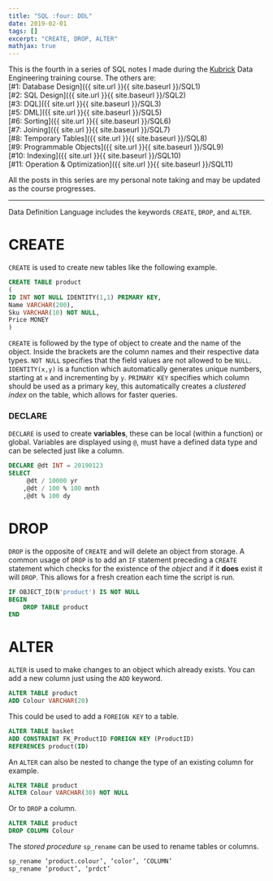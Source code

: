 ```yaml
---
title: "SQL :four: DDL"
date: 2019-02-01
tags: []
excerpt: "CREATE, DROP, ALTER"
mathjax: true
---
```


This is the fourth in a series of SQL notes I made during the [Kubrick](https://kubrickgroup.com/) Data Engineering training course. The others are:  
[#1: Database Design]({{ site.url }}{{ site.baseurl }}/SQL1)  
[#2: SQL Design]({{ site.url }}{{ site.baseurl }}/SQL2)  
[#3: DQL]({{ site.url }}{{ site.baseurl }}/SQL3)  
[#5: DML]({{ site.url }}{{ site.baseurl }}/SQL5)  
[#6: Sorting]({{ site.url }}{{ site.baseurl }}/SQL6)  
[#7: Joining]({{ site.url }}{{ site.baseurl }}/SQL7)  
[#8: Temporary Tables]({{ site.url }}{{ site.baseurl }}/SQL8)  
[#9: Programmable Objects]({{ site.url }}{{ site.baseurl }}/SQL9)  
[#10: Indexing]({{ site.url }}{{ site.baseurl }}/SQL10)  
[#11: Operation & Optimization]({{ site.url }}{{ site.baseurl }}/SQL11)  

All the posts in this series are my personal note taking and may be updated as the course progresses.  

---
Data Definition Language includes the keywords `CREATE`, `DROP`, and `ALTER`.  

# CREATE  
`CREATE` is used to create new tables like the following example.  
```sql
CREATE TABLE product
(
ID INT NOT NULL IDENTITY(1,1) PRIMARY KEY,
Name VARCHAR(200),
Sku VARCHAR(10) NOT NULL,
Price MONEY
)
```  

`CREATE` is followed by the type of object to create and the name of the object. Inside the brackets are the column names and their respective data types. `NOT NULL` specifies that the field values are not allowed to be `NULL`. `IDENTITY(x,y)` is a function which automatically generates unique numbers, starting at `x` and incrementing by `y`. `PRIMARY KEY` specifies which column should be used as a primary key, this automatically creates a *clustered index* on the table, which allows for faster queries.  

### DECLARE  
`DECLARE` is used to create **variables**, these can be local (within a function) or global. Variables are displayed using `@`, must have a defined data type and can be selected just like a column.  
```sql
DECLARE @dt INT = 20190123
SELECT
	 @dt / 10000 yr
	,@dt / 100 % 100 mnth
	,@dt % 100 dy
```  

# DROP  
`DROP` is the opposite of `CREATE` and will delete an object from storage. A common usage of `DROP` is to add an `IF` statement preceding a `CREATE` statement which checks for the existence of the *object* and if it **does** exist it will `DROP`. This allows for a fresh creation each time the script is run.  
```sql
IF OBJECT_ID(N'product') IS NOT NULL
BEGIN
	DROP TABLE product
END
```  

# ALTER  
`ALTER` is used to make changes to an object which already exists. You can add a new column just using the `ADD` keyword.  
```sql
ALTER TABLE product
ADD Colour VARCHAR(20)
``` 

This could be used to add a `FOREIGN KEY` to a table.  
```sql
ALTER TABLE basket
ADD CONSTRAINT FK_ProductID FOREIGN KEY (ProductID)
REFERENCES product(ID)
```  

An `ALTER` can also be nested to change the type of an existing column for example.  
```sql
ALTER TABLE product
ALTER Colour VARCHAR(30) NOT NULL
```  
Or to `DROP` a column.  
```sql
ALTER TABLE product
DROP COLUMN Colour
```  

The *stored procedure* `sp_rename` can be used to rename tables or columns.  
```sql
sp_rename ‘product.colour’, ‘color’, ‘COLUMN’
sp_rename ‘product’, ‘prdct’ 
```  